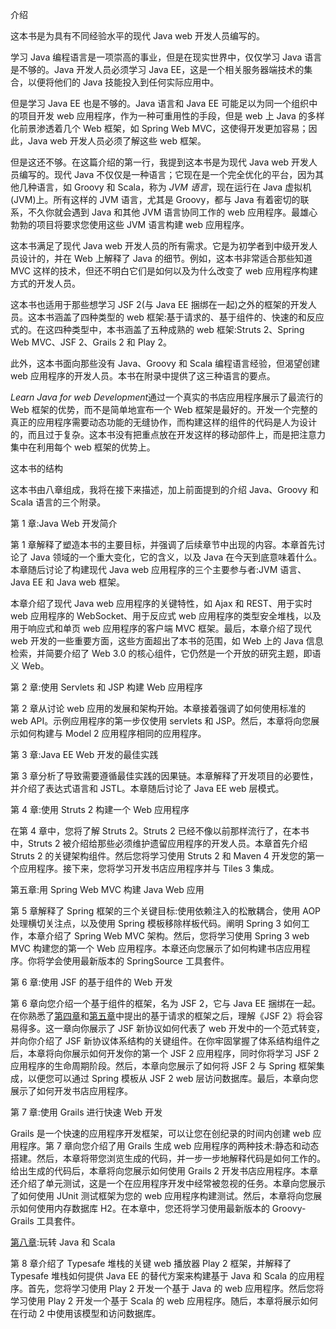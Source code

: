 介绍

这本书是为具有不同经验水平的现代 Java web 开发人员编写的。

学习 Java 编程语言是一项崇高的事业，但是在现实世界中，仅仅学习 Java 语言是不够的。Java 开发人员必须学习 Java EE，这是一个相关服务器端技术的集合，以便将他们的 Java 技能投入到任何实际应用中。

但是学习 Java EE 也是不够的。Java 语言和 Java EE 可能足以为同一个组织中的项目开发 web 应用程序，作为一种可重用性的手段，但是 web 上 Java 的多样化前景渗透着几个 Web 框架，如 Spring Web MVC，这使得开发更加容易；因此，Java web 开发人员必须了解这些 web 框架。

但是这还不够。在这篇介绍的第一行，我提到这本书是为现代 Java web 开发人员编写的。现代 Java 不仅仅是一种语言；它现在是一个完全优化的平台，因为其他几种语言，如 Groovy 和 Scala，称为 *JVM 语言*，现在运行在 Java 虚拟机(JVM)上。所有这样的 JVM 语言，尤其是 Groovy，都与 Java 有着密切的联系，不久你就会遇到 Java 和其他 JVM 语言协同工作的 web 应用程序。最雄心勃勃的项目将要求您使用这些 JVM 语言构建 web 应用程序。

这本书满足了现代 Java web 开发人员的所有需求。它是为初学者到中级开发人员设计的，并在 Web 上解释了 Java 的细节。例如，这本书非常适合那些知道 MVC 这样的技术，但还不明白它们是如何以及为什么改变了 web 应用程序构建方式的开发人员。

这本书也适用于那些想学习 JSF 2(与 Java EE 捆绑在一起)之外的框架的开发人员。这本书涵盖了四种类型的 web 框架:基于请求的、基于组件的、快速的和反应式的。在这四种类型中，本书涵盖了五种成熟的 web 框架:Struts 2、Spring Web MVC、JSF 2、Grails 2 和 Play 2。

此外，这本书面向那些没有 Java、Groovy 和 Scala 编程语言经验，但渴望创建 web 应用程序的开发人员。本书在附录中提供了这三种语言的要点。

*Learn Java for web Development*通过一个真实的书店应用程序展示了最流行的 Web 框架的优势，而不是简单地宣布一个 Web 框架是最好的。开发一个完整的真正的应用程序需要动态功能的无缝协作，而构建这样的组件的代码是人为设计的，而且过于复杂。这本书没有把重点放在开发这样的移动部件上，而是把注意力集中在利用每个 web 框架的优势上。

这本书的结构

这本书由八章组成，我将在接下来描述，加上前面提到的介绍 Java、Groovy 和 Scala 语言的三个附录。

第 1 章:Java Web 开发简介

第 1 章解释了塑造本书的主要目标，并强调了后续章节中出现的内容。本章首先讨论了 Java 领域的一个重大变化，它的含义，以及 Java 在今天到底意味着什么。本章随后讨论了构建现代 Java web 应用程序的三个主要参与者:JVM 语言、Java EE 和 Java web 框架。

本章介绍了现代 Java web 应用程序的关键特性，如 Ajax 和 REST、用于实时 web 应用程序的 WebSocket、用于反应式 web 应用程序的类型安全堆栈，以及用于响应式和单页 web 应用程序的客户端 MVC 框架。最后，本章介绍了现代 web 开发的一些重要方面，这些方面超出了本书的范围，如 Web 上的 Java 信息检索，并简要介绍了 Web 3.0 的核心组件，它仍然是一个开放的研究主题，即语义 Web。

第 2 章:使用 Servlets 和 JSP 构建 Web 应用程序

第 2 章从讨论 web 应用的发展和架构开始。本章接着强调了如何使用标准的 web API。示例应用程序的第一步仅使用 servlets 和 JSP。然后，本章将向您展示如何构建与 Model 2 应用程序相同的应用程序。

第 3 章:Java EE Web 开发的最佳实践

第 3 章分析了导致需要遵循最佳实践的因果链。本章解释了开发项目的必要性，并介绍了表达式语言和 JSTL。本章随后讨论了 Java EE web 层模式。

第 4 章:使用 Struts 2 构建一个 Web 应用程序

在第 4 章中，您将了解 Struts 2。Struts 2 已经不像以前那样流行了，在本书中，Struts 2 被介绍给那些必须维护遗留应用程序的开发人员。本章首先介绍 Struts 2 的关键架构组件。然后您将学习使用 Struts 2 和 Maven 4 开发您的第一个应用程序。接下来，您将学习开发书店应用程序并与 Tiles 3 集成。

第五章:用 Spring Web MVC 构建 Java Web 应用

第 5 章解释了 Spring 框架的三个关键目标:使用依赖注入的松散耦合，使用 AOP 处理横切关注点，以及使用 Spring 模板移除样板代码。阐明 Spring 3 如何工作，本章介绍了 Spring Web MVC 架构。然后，您将学习使用 Spring 3 web MVC 构建您的第一个 Web 应用程序。本章还向您展示了如何构建书店应用程序。你将学会使用最新版本的 SpringSource 工具套件。

第 6 章:使用 JSF 的基于组件的 Web 开发

第 6 章向您介绍一个基于组件的框架，名为 JSF 2，它与 Java EE 捆绑在一起。在你熟悉了[第四章](04.html)和[第五章](05.html)中提出的基于请求的框架之后，理解《JSF 2》将会容易得多。这一章向你展示了 JSF 新协议如何代表了 web 开发中的一个范式转变，并向你介绍了 JSF 新协议体系结构的关键组件。在你牢固掌握了体系结构组件之后，本章将向你展示如何开发你的第一个 JSF 2 应用程序，同时你将学习 JSF 2 应用程序的生命周期阶段。然后，本章向您展示了如何将 JSF 2 与 Spring 框架集成，以便您可以通过 Spring 模板从 JSF 2 web 层访问数据库。最后，本章向您展示了如何开发书店应用程序。

第 7 章:使用 Grails 进行快速 Web 开发

Grails 是一个快速的应用程序开发框架，可以让您在创纪录的时间内创建 web 应用程序。第 7 章向您介绍了用 Grails 生成 web 应用程序的两种技术:静态和动态搭建。然后，本章将带您浏览生成的代码，并一步一步地解释代码是如何工作的。给出生成的代码后，本章将向您展示如何使用 Grails 2 开发书店应用程序。本章还介绍了单元测试，这是一个在应用程序开发中经常被忽视的任务。本章向您展示了如何使用 JUnit 测试框架为您的 web 应用程序构建测试。然后，本章将向您展示如何使用内存数据库 H2。在本章中，您还将学习使用最新版本的 Groovy-Grails 工具套件。

[第八章](08.html):玩转 Java 和 Scala

第 8 章介绍了 Typesafe 堆栈的关键 web 播放器 Play 2 框架，并解释了 Typesafe 堆栈如何提供 Java EE 的替代方案来构建基于 Java 和 Scala 的应用程序。首先，您将学习使用 Play 2 开发一个基于 Java 的 web 应用程序。然后您将学习使用 Play 2 开发一个基于 Scala 的 web 应用程序。随后，本章将展示如何在行动 2 中使用该模型和访问数据库。